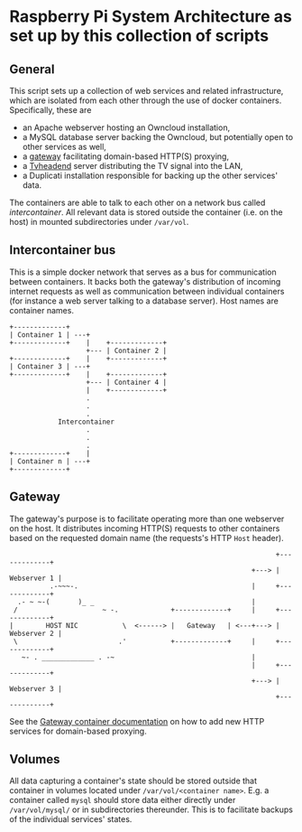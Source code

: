 # Raspberry Pi System Architecture as set up by this collection of scripts

## General

This script sets up a collection of web services and related infrastructure, which are isolated from each other through the use of docker containers. Specifically, these are

- an Apache webserver hosting an Owncloud installation,
- a MySQL database server backing the Owncloud, but potentially open to other services as well,
- a [gateway](gateway.md) facilitating domain-based HTTP(S) proxying,
- a [Tvheadend](tvheadend.md) server distributing the TV signal into the LAN,
- a Duplicati installation responsible for backing up the other services' data.

The containers are able to talk to each other on a network bus called _intercontainer_. All relevant data is stored outside the container (i.e. on the host) in mounted subdirectories under `/var/vol`. 

## Intercontainer bus

This is a simple docker network that serves as a bus for communication between containers. It backs both the gateway's distribution of incoming internet requests as well as communication between individual containers (for instance a web server talking to a database server). Host names are container names.
```
+-------------+    
| Container 1 | ---+
+-------------+    |    +-------------+
                   +--- | Container 2 |
+-------------+    |    +-------------+
| Container 3 | ---+
+-------------+    |    +-------------+
                   +--- | Container 4 |
                   |    +-------------+
                   .
                   .
                   .
            Intercontainer
                   .
                   .
                   .
+-------------+    |
| Container n | ---+
+-------------+    
```

## Gateway

The gateway's purpose is to facilitate operating more than one webserver on the host. It distributes incoming HTTP(S) requests to other containers based on the requested domain name (the requests's HTTP `Host` header).
``` 
                                                                  +-------------+
                                                            +---> | Webserver 1 |
          .-~~~-.                                           |     +-------------+
  .- ~ ~-(       )_ _                                       |
 /                     ~ -.             +-------------+     |     +-------------+
|        HOST NIC           \  <------> |   Gateway   | <---+---> | Webserver 2 |
 \                         .'           +-------------+     |     +-------------+
   ~- . _____________ . -~                                  |
                                                            |     +-------------+
                                                            +---> | Webserver 3 |
                                                                  +-------------+
```
See the [Gateway container documentation](gateway.md) on how to add new HTTP services for domain-based proxying.

## Volumes

All data capturing a container's state should be stored outside that container in volumes located under `/var/vol/<container name>`. E.g. a container called `mysql` should store data either directly under `/var/vol/mysql/` or in subdirectories thereunder. This is to facilitate backups of the individual services' states.
